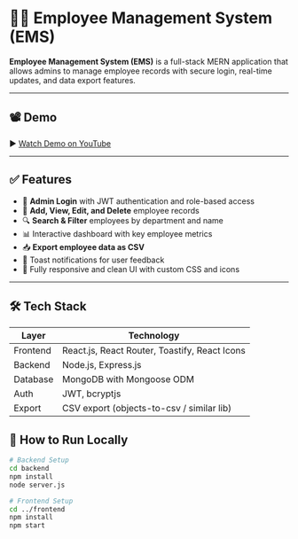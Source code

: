 # 👨‍💼 Employee Management System (EMS)

**Employee Management System (EMS)** is a full-stack MERN application that allows admins to manage employee records with secure login, real-time updates, and data export features.

---

## 📽️ Demo

▶️ [Watch Demo on YouTube](https://youtu.be/T6ZhmAu9qc0?si=KqONBC3w3PYtN2nC)

---

## ✅ Features

* 🔐 **Admin Login** with JWT authentication and role-based access  
* 👥 **Add, View, Edit, and Delete** employee records  
* 🔍 **Search & Filter** employees by department and name  
* 📊 Interactive dashboard with key employee metrics  
* 📥 **Export employee data as CSV**  
* 💬 Toast notifications for user feedback  
* 🎨 Fully responsive and clean UI with custom CSS and icons  

---

## 🛠️ Tech Stack

| Layer       | Technology                         |
|-------------|------------------------------------|
| Frontend    | React.js, React Router, Toastify, React Icons |
| Backend     | Node.js, Express.js                |
| Database    | MongoDB with Mongoose ODM          |
| Auth        | JWT, bcryptjs                      |
| Export      | CSV export (objects-to-csv / similar lib) |

## 🧪 How to Run Locally

```bash
# Backend Setup
cd backend
npm install
node server.js

# Frontend Setup
cd ../frontend
npm install
npm start
